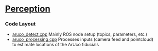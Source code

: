 # [Perception](https://github.com/umrover/mrover-ros/wiki/Perception)

### Code Layout

- [aruco_detect.cpp](./aruco_detect.cpp) Mainly ROS node setup (topics, parameters, etc.)
- [aruco_processing.cpp](./aruco_detect.cpp) Processes inputs (camera feed and pointcloud) to estimate locations of the ArUco fiducials
